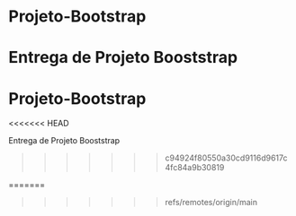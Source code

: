 
# Projeto-Bootstrap

Entrega de Projeto Booststrap
=======
# Projeto-Bootstrap
<<<<<<< HEAD

Entrega de Projeto Booststrap
>>>>>>> c94924f80550a30cd9116d9617c4fc84a9b30819



=======
>>>>>>> refs/remotes/origin/main
